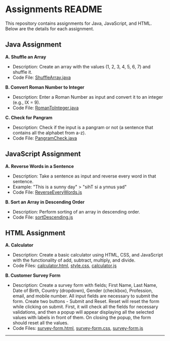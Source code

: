 # Assignments README

This repository contains assignments for Java, JavaScript, and HTML. Below are the details for each assignment.

## Java Assignment

**A. Shuffle an Array**

- Description: Create an array with the values (1, 2, 3, 4, 5, 6, 7) and shuffle it.
- Code File: [ShuffleArray.java](Java/ShuffleArray.java)

**B. Convert Roman Number to Integer**

- Description: Enter a Roman Number as input and convert it to an integer (e.g., IX = 9).
- Code File: [RomanToInteger.java](Java/RomanToInteger.java)

**C. Check for Pangram**

- Description: Check if the input is a pangram or not (a sentence that contains all the alphabet from a-z).
- Code File: [PangramCheck.java](Java/PangramCheck.java)

## JavaScript Assignment

**A. Reverse Words in a Sentence**

- Description: Take a sentence as input and reverse every word in that sentence.
- Example: "This is a sunny day" > "sihT si a ynnus yad"
- Code File: [ReverseEveryWords.js](JavaScript/ReverseEveryWords.js)

**B. Sort an Array in Descending Order**

- Description: Perform sorting of an array in descending order.
- Code File: [sortDescending.js](JavaScript/sortDescending.js)

## HTML Assignment

**A. Calculator**

- Description: Create a basic calculator using HTML, CSS, and JavaScript with the functionality of add, subtract, multiply, and divide.
- Code Files: [calculator.html](HTML/Calculator/calculator.html), [style.css](HTML/Calculator/style.css), [calculator.js](HTML/Calculator/script.js)

**B. Customer Survey Form**

- Description: Create a survey form with fields; First Name, Last Name, Date of Birth, Country (dropdown), Gender (checkbox), Profession, email, and mobile number. All input fields are necessary to submit the form. Create two buttons - Submit and Reset. Reset will reset the form while clicking on submit. First, it will check all the fields for necessary validations, and then a popup will appear displaying all the selected values with labels in front of them. On closing the popup, the form should reset all the values.
- Code Files: [survey-form.html](HTML/CustomerSurveyForm/survey-form.html), [survey-form.css](HTML/CustomerSurveyForm/survey-form.css), [survey-form.js](HTML/CustomerSurveyForm/survey-form.js)

  
---
